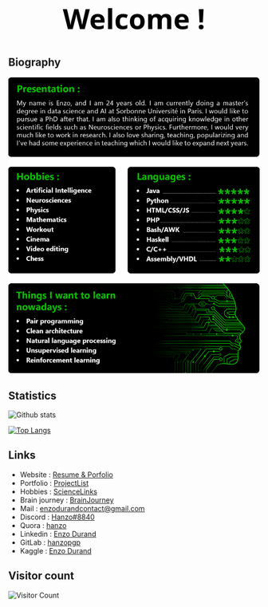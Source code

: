 <h1 align="center" style="color:#000; font-family: 'Segoe UI'; font-size: 4em;">Welcome !</h1>

## Biography 

<p><img width="620" src="update_indesign/github_test_final.png"></p>

## Statistics 

![Github stats](https://github-readme-stats.vercel.app/api?username=hanzopgp&theme=highcontrast&hide_border=true&show_icons=true&count_private=true&title_color=09ba00&icon_color=09ba00)

[![Top Langs](https://github-readme-stats.vercel.app/api/top-langs/?username=hanzopgp&layout=compact&langs_count=13&bg_color=000000&title_color=09ba00&text_color=ffffff&hide_border=true&hide=jupyter%20notebook,TeX,SCSS,Mathematica,CSS,HTML&exclude_repo=First3DGame,TeX&card_width=445)](https://github.com/anuraghazra/github-readme-stats)

## Links 

- Website : [Resume & Porfolio](https://hanzopgp.github.io/CVPortfolioWeb/)
- Portfolio : [ProjectList](https://hanzopgp.github.io/ProjectList/)
- Hobbies : [ScienceLinks](https://github.com/hanzopgp/ScienceLinks/blob/master/README.md)
- Brain journey : [BrainJourney](https://github.com/hanzopgp/BrainJourney)
- Mail : [enzodurandcontact@gmail.com](mailto:enzodurandcontact@gmail.com)
- Discord : [Hanzo#8840](https://discordapp.com/users/339384664118657034/)
- Quora : [hanzo](https://fr.quora.com/profile/Hanzo?ch=10&share=519cf10b&srid=YhyTm) 
- Linkedin : [Enzo Durand](https://www.linkedin.com/in/enzo-durand-494700204/)
- GitLab : [hanzopgp](https://gitlab.com/hanzopgp)
- Kaggle : [Enzo Durand](https://www.kaggle.com/enzodurand)

## Visitor count  

![Visitor Count](https://profile-counter.glitch.me/hanzopgp/count.svg)

